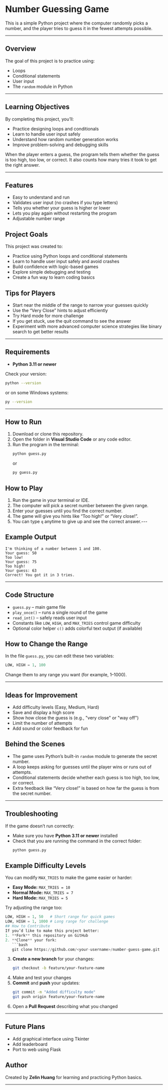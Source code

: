 # Number Guessing Game

This is a simple Python project where the computer randomly picks a number, and the player tries to guess it in the fewest attempts possible.

---

## Overview
The goal of this project is to practice using:
- Loops
- Conditional statements
- User input
- The `random` module in Python
- ---

## Learning Objectives
By completing this project, you’ll:
- Practice designing loops and conditionals
- Learn to handle user input safely
- Understand how random number generation works
- Improve problem-solving and debugging skills


When the player enters a guess, the program tells them whether the guess is too high, too low, or correct. It also counts how many tries it took to get the right answer.

---

## Features
- Easy to understand and run  
- Validates user input (no crashes if you type letters)  
- Tells you whether your guess is higher or lower  
- Lets you play again without restarting the program  
- Adjustable number range  

## Project Goals

This project was created to:
- Practice using Python loops and conditional statements  
- Learn to handle user input safely and avoid crashes  
- Build confidence with logic-based games  
- Explore simple debugging and testing  
- Create a fun way to learn coding basics   


## Tips for Players
- Start near the middle of the range to narrow your guesses quickly  
- Use the “Very Close” hints to adjust efficiently  
- Try Hard mode for more challenge  
- If you get stuck, use the quit command to see the answer
- Experiment with more advanced computer science strategies like binary search to get better results
---

## Requirements
- **Python 3.11 or newer**

Check your version:
```bash
python --version
```
or on some Windows systems:
```bash
py --version
```

---

## How to Run
1. Download or clone this repository.  
2. Open the folder in **Visual Studio Code** or any code editor.  
3. Run the program in the terminal:
   ```bash
   python guess.py
   ```
   or
   ```bash
   py guess.py
   ```
## How to Play
1. Run the game in your terminal or IDE.
2. The computer will pick a secret number between the given range.
3. Enter your guesses until you find the correct number.
4. The game will give you hints like “Too high!” or “Very close!”.
5. You can type `q` anytime to give up and see the correct answer.---

## Example Output
```
I'm thinking of a number between 1 and 100.
Your guess: 50
Too low!
Your guess: 75
Too high!
Your guess: 63
Correct! You got it in 3 tries.
```

---
## Code Structure
- `guess.py` – main game file  
- `play_once()` – runs a single round of the game  
- `read_int()` – safely reads user input  
- Constants like `LOW`, `HIGH`, and `MAX_TRIES` control game difficulty  
- Optional color helper `c()` adds colorful text output (if available)

## How to Change the Range
In the file `guess.py`, you can edit these two variables:
```python
LOW, HIGH = 1, 100
```
Change them to any range you want (for example, 1–1000).

---

## Ideas for Improvement
- Add difficulty levels (Easy, Medium, Hard)
- Save and display a high score
- Show how close the guess is (e.g., "very close" or "way off")
- Limit the number of attempts
- Add sound or color feedback for fun
## Behind the Scenes
- The game uses Python’s built-in `random` module to generate the secret number.  
- A loop keeps asking for guesses until the player wins or runs out of attempts.  
- Conditional statements decide whether each guess is too high, too low, or correct.  
- Extra feedback like “Very close!” is based on how far the guess is from the secret number.
---
## Troubleshooting
If the game doesn’t run correctly:
- Make sure you have **Python 3.11 or newer** installed  
- Check that you are running the command in the correct folder:
  ```bash
  python guess.py

## Example Difficulty Levels
You can modify `MAX_TRIES` to make the game easier or harder:
- **Easy Mode:** `MAX_TRIES = 10`
- **Normal Mode:** `MAX_TRIES = 7`
- **Hard Mode:** `MAX_TRIES = 5`
 
Try adjusting the range too:
```python
LOW, HIGH = 1, 50   # Short range for quick games
LOW, HIGH = 1, 1000 # Long range for challenge
## How to Contribute
If you’d like to make this project better:
1. **Fork** this repository on GitHub  
2. **Clone** your fork:
   ```bash
   git clone https://github.com/<your-username>/number-guess-game.git
   ```
3. **Create a new branch** for your changes:
   ```bash
   git checkout -b feature/your-feature-name
   ```
4. Make and test your changes  
5. **Commit** and **push** your updates:
   ```bash
   git commit -m "Added difficulty mode"
   git push origin feature/your-feature-name
   ```
6. Open a **Pull Request** describing what you changed

---

## Future Plans
- Add graphical interface using Tkinter
- Add leaderboard
- Port to web using Flask

## Author
Created by **Zelin Huang** for learning and practicing Python basics.

---

